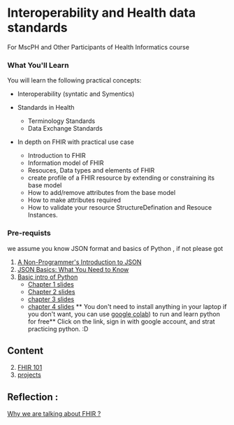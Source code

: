 #  Interoperability and Health data standards

For MscPH and Other Participants of Health Informatics course 



### What You'll Learn
You will learn the following practical concepts:
- Interoperability (syntatic and Symentics)
- Standards in Health 
    - Terminology Standards 
    - Data Exchange Standards 

- In depth on FHIR with practical use case
    - Introduction to FHIR 
    - Information model of FHIR 
    - Resouces, Data types and elements of FHIR 
    - create profile of a FHIR resource by extending or constraining its base model
    - How to add/remove attributes from the base model
    - How to make attributes required
    - How to validate your resource StructureDefination and Resouce Instances. 

### Pre-requists 
we assume you know JSON format and basics of Python , if not please got 
1. [A Non-Programmer's Introduction to JSON](https://blog.scottlowe.org/2013/11/08/a-non-programmers-introduction-to-json/)
2. [JSON Basics: What You Need to Know](https://www.elated.com/json-basics/)
3. [Basic intro of Python](https://www.datacamp.com/courses/intro-to-python-for-data-science)
    - [Chapter 1 slides](https://projector-video-pdf-converter.datacamp.com/735/chapter1.pdf)
    - [Chapter 2 slides](https://projector-video-pdf-converter.datacamp.com/735/chapter2.pdf)
    - [chapter 3 slides](https://projector-video-pdf-converter.datacamp.com/735/chapter3.pdf)
    - [chapter 4 slides](https://projector-video-pdf-converter.datacamp.com/735/chapter4.pdf)
** You don't need to install anything in your laptop if you  don't want, you can use [google colab]('https://colab.research.google.com/')) to run and learn python for free** 
Click on the link, sign in with google account, and strat practicing python. :D 


## Content 
2. [FHIR 101](FHIR101.ipynb) 
3. [projects](projects.md)


## Reflection : 
[Why we are talking about FHIR ?](Reading_list.md)
